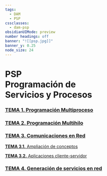 ```yaml
---
tags:
  - DAM
  - PSP
cssclasses:
  - dam-psp
obsidianUIMode: preview
number headings: off
banner: "![[psp.jpg]]"
banner_y: 0.25
node_size: 24
---
```


# **PSP** <br>Programación de <br>Servicios y Procesos

### [**TEMA 1.** Programación Multiproceso](Teoría/TEMA%201.%20Programación%20Multiproceso.md)

### [**TEMA 2.** Programación Multihilo](Teoría/TEMA%202.%20Programación%20Multihilo.md)

### [**TEMA 3.** Comunicaciones en Red](Teoría/TEMA%203.%20Comunicaciones%20en%20Red.md)

[**TEMA 3.1.** Ampliación de conceptos](Teoría/TEMA%203.1.%20Ampliación%20de%20conceptos.md)

[**TEMA 3.2.** Aplicaciones cliente-servidor](Teoría/TEMA%203.2.%20Aplicaciones%20cliente-servidor.md)

### [**TEMA 4.** Generación de servicios en red](Teoría/TEMA%204.%20Generación%20de%20servicios%20en%20red.md)